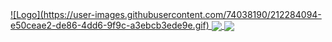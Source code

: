 <a href="https://github.com/hed-diou">
![Logo](https://user-images.githubusercontent.com/74038190/212284094-e50ceae2-de86-4dd6-9f9c-a3ebcb3ede9e.gif)
</a>

<a href="https://github.com/hed-diou?tab=repositories">
  <img align="center" src="https://github-readme-stats.vercel.app/api/top-langs/?username=hed-diou&theme=dark"/>
</a>
<a href="https://github.com/hed-diou?tab=repositories">
 <img align="center" src="https://github-readme-stats.vercel.app/api?username=hed-diou&line_height=40&show_icons=true&theme=dark">
</a>
